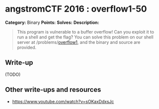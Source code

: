 # angstromCTF 2016 : overflow1-50

**Category:** Binary
**Points:**
**Solves:**
**Description:**

> This program is vulnerable to a buffer overflow! Can you exploit it to run a shell and get the flag? You can solve this problem on our shell server at /problems/[overflow1](./overflow1), and the binary and source are provided.


## Write-up

(TODO)

## Other write-ups and resources

* https://www.youtube.com/watch?v=sOKaxDdxsJc

